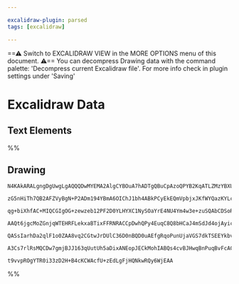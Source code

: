 ```yaml
---

excalidraw-plugin: parsed
tags: [excalidraw]

---
```

==⚠  Switch to EXCALIDRAW VIEW in the MORE OPTIONS menu of this document. ⚠== You can decompress Drawing data with the command palette: 'Decompress current Excalidraw file'. For more info check in plugin settings under 'Saving'


# Excalidraw Data

## Text Elements
%%
## Drawing
```compressed-json
N4KAkARALgngDgUwgLgAQQQDwMYEMA2AlgCYBOuA7hADTgQBuCpAzoQPYB2KqATLZMzYBXUtiRoIACyhQ4zZAHoFAc0JRJQgEYA6bGwC2CgF7N6hbEcK4OCtptbErHALRY8RMpWdx8Q1TdIEfARcZgRmBShcZQUebQBGOIAWGjoghH0EDihmbgBtcDBQMBKIEm4IAFkjADkABQApAGVMSQBJADMARwAxAGtLAGEATniATQBVNtSSyFhECqIOJH5S

zG5nHiTh7QB2AFZVyBgN+P2ADm194YBmA6OIChJ1bh4ABkPCyEkEQmVpbjxJKfWYQazKYLcN4PZhQUhsPoIQZsfBsUgVADE8QQ2OxM1Kmlw2D6ynhQg4xGRqPREgxCGGCDEHXxkA6hHw+CasEhEkEHhZEFh8MRAHVnpJXjC4QiEFyYDz0Hzyg8yf9lsxcmg+F8IGw4ES1Cc0EloTrScI4G1iJrUHkALoPDrkTJW7gcIQch6EClYCq4N4CskU9U24

qg+biXhfAC+MIQCGIgOG+zewzeb12PF2D0YLHYXC1NySOaYrE4NU4Ym4w3e+zuSQAbCDSoRmAARdJQBPcDoEMIPTTCCkAUWCmWyNvdnp1QjgxFwXcTaHiBzePGGuwbu2Gw3ODYeSz6bo9+APbGJ3bQvfw/Z1cDY3py+S+YAKsxKpvfYDeL4dL7f75bkcJTxBmv7AQBsy1sBYBAvs4H/i+34wT+752l8f6gvgoRQMi+j6Goi51A+2THtOoKwrgpBQ

AAQt6jgcMoZGnjqWTEHRFLekxaBTixFFRNRACCpDwhQPy4EuqC8Q8bHCaJ4mSdJd4ojAyicNwcJCAghTRuAmFgnAcBcgukZhtAPyZIsfwAqsDCEAgFA0USJJBpSKJopiHReWI5z4hA2AiIE2RtF2+hcsKSLuTS6BYjicV+QFIlZFAIUZE5xLmuSbnUpi9KMggzK2YlQUpaFPTspy3KRoKKLKoU/mBclqVhdKoripK9XFU1oXhTKcoKjV/JFY1wWh

QASsIarhDa2qlF1o0ZAA8vq2CGtwJrDUlC36D0nBQD0uAEfgRqoPunUjaVGS7dkTSEEYkbvJtJXNQAKlgUCCUQygFugwQdFACUXc1xlCSJbBiSEiknk93UZMOFJyeDCkVHCTgQggAD6whQEsKznVtl36IjFAvfA1WuX5zDYPCHIABrcJmSTaDwzaCtTKL4GM3A3Gm2gmg2LO2UYbAGNwYaQPQBBaYCOkw9tE1ZSGFQU7ZpIkLd92vJ+kBq8QXIIH

A3Cs7rlRsMQCDw7gmjBJJ163qUutUh5aDixANEopJECkMohIABQs4cvBJHwqBnPuqBvFcACUApjQgygelRys+7g/v7IHWyB/E5zxNQEfRxAsv4yVvWIstUD5pO0P1U6h0IHHPqkFxYusRwVs2xppBaQ82BEIbaCaQgDxt5ZA9d0POrY7jndaUXpR2AAVoyORNG3cCm+blvW5eqB2xPpREhXjAvSL+At+GZMVGEwTYBX6k90IsIGKTCw8dXWHnoit

t9vvpROgYTR0i33zD2H+B4cKCWAcfU+zEdLgFjHQNkwRQy6WjEAA
```
%%